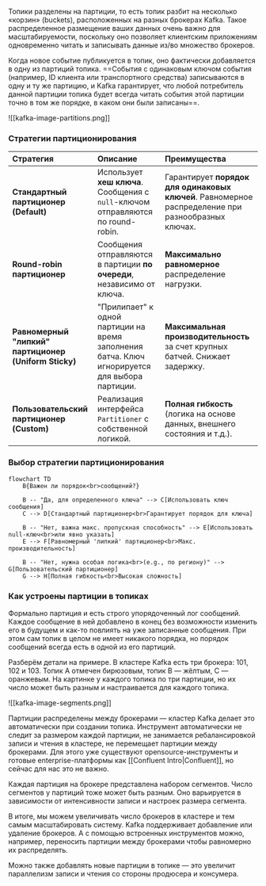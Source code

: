Топики разделены на партиции, то есть топик разбит на несколько «корзин» (buckets), расположенных на разных брокерах Kafka. Такое распределенное размещение ваших данных очень важно для масштабируемости, поскольку оно позволяет клиентским приложениям одновременно читать и записывать данные из/во множество брокеров. 

Когда новое событие публикуется в топик, оно фактически добавляется в одну из партиций топика. ==События с одинаковым ключом события (например, ID клиента или транспортного средства) записываются в одну и ту же партицию, и Kafka гарантирует, что любой потребитель данной партиции топика будет всегда читать события этой партиции точно в том же порядке, в каком они были записаны==.

![[kafka-image-partitions.png]]

### Cтратегии партиционирования

| Стратегия                                             | Описание                                                                                       | Преимущества                                                                                       |
| :---------------------------------------------------- | :--------------------------------------------------------------------------------------------- | :------------------------------------------------------------------------------------------------- |
| **Стандартный партиционер (Default)**                 | Использует **хеш ключа**. Сообщения с `null`-ключом отправляются по round-robin.               | Гарантирует **порядок для одинаковых ключей**. Равномерное распределение при разнообразных ключах. |
| **Round-robin партиционер**                           | Сообщения отправляются в партиции **по очереди**, независимо от ключа.                         | **Максимально равномерное** распределение нагрузки.                                                |
| **Равномерный "липкий" партиционер (Uniform Sticky)** | "Прилипает" к одной партиции на время заполнения батча. Ключ игнорируется для выбора партиции. | **Максимальная производительность** за счет крупных батчей. Снижает задержку.                      |
| **Пользовательский партиционер (Custom)**             | Реализация интерфейса `Partitioner` с собственной логикой.                                     | **Полная гибкость** (логика на основе данных, внешнего состояния и т.д.).                          |

### Выбор стратегии партиционирования

```mermaid
flowchart TD
    B{Важен ли порядок<br>сообщений?}

    B -- "Да, для определенного ключа" --> C[Использовать ключ сообщения]
    C --> D[Стандартный партиционер<br>Гарантирует порядок для ключа]

    B -- "Нет, важна макс. пропускная способность" --> E[Использовать null-ключ<br>или явно указать]
    E --> F[Равномерный 'липкий' партиционер<br>Макс. производительность]

    B -- "Нет, нужна особая логика<br>(e.g., по региону)" --> G[Пользовательский партиционер]
    G --> H[Полная гибкость<br>Высокая сложность]
``````


### Как устроены партиции в топиках

Формально партиция и есть строго упорядоченный лог сообщений. Каждое сообщение в ней добавлено в конец без возможности изменить его в будущем и как-то повлиять на уже записанные сообщения. При этом сам топик в целом не имеет никакого порядка, но порядок сообщений всегда есть в одной из его партиций.

Разберём детали на примере. В кластере Kafka есть три брокера: 101, 102 и 103. Топик A отмечен бирюзовым, топик B — жёлтым, C — оранжевым. На картинке у каждого топика по три партиции, но их число может быть разным и настраивается для каждого топика.

![[kafka-image-segments.png]]

Партиции распределены между брокерами — кластер Kafka делает это автоматически при создании топика. Инструмент автоматически не следит за размером каждой партиции, не занимается ребалансировкой записи и чтения в кластере, не перемещает партиции между брокерами. Для этого уже существуют opensource-инструменты и готовые enterprise-платформы как [[Confluent Intro|Confluent]], но сейчас для нас это не важно.

Каждая партиция на брокере представлена набором сегментов. Число сегментов у партиций тоже может быть разным. Оно варьируется в зависимости от интенсивности записи и настроек размера сегмента.

В итоге, мы можем увеличивать число брокеров в кластере и тем самым масштабировать систему. Kafka поддерживает добавление или удаление брокеров. А с помощью встроенных инструментов можно, например, переносить партиции между брокерами чтобы равномерно их распределять.

Можно также добавлять новые партиции в топике — это увеличит параллелизм записи и чтения со стороны продюсера и консумера.